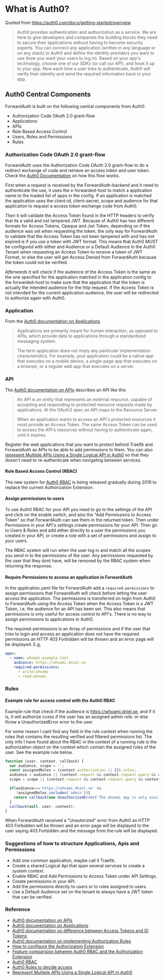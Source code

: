 # What is Auth0? 
Quoted from https://auth0.com/docs/getting-started/overview
> Auth0 provides authentication and authorization as a service.
> We are here to give developers and companies the building blocks they need to secure their applications without having 
> to become security experts. You can connect any application (written in any language or on any stack) to Auth0 and define
> the identity providers you want to use (how you want your users to log in). Based on your app's technology, choose one of 
> our SDKs (or call our API), and hook it up to your app. Now each time a user tries to authenticate, Auth0 will verify 
> their identity and send the required information back to your app. 

## Auth0 Central Components
ForwardAuth is built on the following central components from Auth0:
* Authorization Code OAuth 2.0 grant-flow 
* Applications
* APIs
* Role Based Access Control
* Users, Roles and Permissions
* Rules

### Authorization Code OAuth 2.0 grant-flow
ForwardAuth uses the Authorization Code OAuth 2.0 grant-flow to do a redirect exchange of code and retrieve an
access token and user token. Check the [Auth0 Documentation](https://auth0.com/docs/api-auth/grant/authorization-code)
on how this flow works.

*First* when a request is received by the ForwardAuth-backend and it need to authenticate the use, it uses the x-forwarded-host 
to match a application name to the loaded list of apps in the config. If an application is matched the application uses the
client-id, client-secret, scope and audience for that application to request a access token exchange code from Auth0.

*Then* it will validate the Access Token found in the HTTP headers to verify that its a valid and not tampered JWT. 
Because of Auth0 has two different formats for Access Tokens, Opaque and Jwt Token, depending on if the audience 
was set when requesting the token, the only way for ForwardAuth to validate that the Access Token has not been
tampered with and has not expired is if you use a token with JWT format. This means that Auth0 *MUST* be configured
with either and Audience or a Default Audience in the Auth0 Tenant when requesting an Access Token to receive a token
of JWT Format, or else the user will get Access Denied from ForwardAuth because the token could not be verified. 

*Afterwards* it will check if the audience of the Access Token is the same as the one specified for the application matched
in the application config to the forwarded-host to make sure that the application that the token is actually the intended
audience for the http request. If the Access Token is not intended for the current application audience, the user will
be redirected to authorize again with Auth0.

### Application
From the [Auth0 documentation on Applications](https://auth0.com/docs/applications)
> Applications are primarily meant for human interaction, as opposed to APIs, which provide data to applications through 
> a standardized messaging system.
>
> The term application does not imply any particular implementation characteristics. For example, your application could 
> be a native app that executes on a mobile device, a single-page app that executes on a browser, or a regular web app
> that executes on a server.

### API
The [Auth0 documentation on APIs](https://auth0.com/docs/apis) describes an API like this
>An API is an entity that represents an external resource, capable of accepting and responding to protected resource requests 
>made by applications. At the OAuth2 spec an API maps to the Resource Server.
>
>When an application wants to access an API's protected resources it must provide an Access Token. 
>The same Access Token can be used to access the API's resources without having to authenticate again, until it expires.

Register the web applications that you want to protect behind Traefik and ForwardAuth as APIs to be able to add
permissions to them. You can also [represent Multiple APIs Using a Single Logical API in Auth0](https://auth0.com/docs/api-auth/tutorials/represent-multiple-apis)
so that they doesn't need to re-authenticate when navigating between services.

#### Role Based Access Control (RBAC)
The new system for [Auth0 RBAC](https://auth0.com/docs/authorization) is being released gradually during 2019 to replace 
the current Authorization Extension. 

#### Assign permissions to users
To use Auth0 RBAC for your API you need to go to the settings of the API and click on the enable switch, and also 
the "Add Permissions to Access Token" so that ForwardAuth can see them in the returned token.
Then under Permissions in your API's settings create permissions for your API. Then go to Users & Roles
and add either directly to a user the permissions you created in your API, or create a role with a set of permissions and
assign to your users.

The RBAC system will run when the user log in and match all the scopes you send in to the permissions of the user.
Any permissions requested by the user that they dont have, will be removed by the RBAC system when returning the response.

#### Require Permissions to access an application in ForwardAuth
In the application.yaml file for ForwardAuth add a `required-permissions` to assign permissions that ForwardAuth
will check before letting the user access the application. The permissions is transferred on login from Auth0
to ForwardAuth using the Access Token when the Access Token is a JWT Token,  i.e, the audience for an API has been
set. This also means that permissions is only useful for access control to API's. There is no way to assign permissions
to applications in Auth0.

The required-permissions is an Array of permissions and if the user that tries to login and access an application
does not have the required permissions an HTTP 403 Forbidden will be thrown and an error page will be displayed.
E.g, 
```yaml
apps:
  - name: whoami.example.test
    audience: https://whoami.dniel.se
    required-permissions:
      - write:whoami
      - read:whoami
```

### Rules
#### Example rule for access control with the Auth0 RBAC
Example rule that check if the audience is https://whoami.dniel.se, and if it is, it will authorize 
ccess if the user has an assigned admin role. or else throw a UnauthorizedError error to the user. 

For some reason I cant find any field in the rule context when running the rules that contains the resulting 
verified and filtered permissions list. The only info I have found about the RBAC in the context of a running rule is the
authorization object on the context which contain the assigned roles of the user. See the example rule below.

```javascript
function (user, context, callback) {
  var audience, scope = '';
  const assignedRoles = (context.authorization || {}).roles;
  audience = audience || (context.request && context.request.query && context.request.query.audience);  
  scope = scope || (context.request && context.request.query && context.request.query.scope);

  if(audience==='https://whoami.dniel.se' && 
     !assignedRoles.includes('admin')){
    return callback(new UnauthorizedError('The whoami app is only available to people in the admin group.'));
  }
  callback(null, user, context);
}
```

When ForwardAuth received a "Unautorized" error from Auth0 an HTTP 403 Forbidden will be thrown and an 
error page will be displayed to the user saying 403 Forbidden and the message from the rule will be displayed.

### Suggestions of how to structure Applications, Apis and Permissions
- Add one common application, maybe call it Traefik.
- Create a shared Logical Api that span several services to create a system context.
- Enable RBAC and Add Permissions to Access Token under API Settings. 
- Create permissions in your API.
- Add the permissions directly to users or to roles assigned to users.
- Use a Default Audience set on the tenant to always have a JWT token that can be verified. 

### Reference
- [Auth0 documentation on APIs](https://auth0.com/docs/apis)
- [Auth0 documentation on Applications](https://auth0.com/docs/applications)
- [Auth0 documentation on difference between Access Tokens and ID Tokens](https://auth0.com/docs/api-auth/tutorials/adoption/api-tokens#access-vs-id-tokens)
- [Auth0 documentation on implementing Authorization Rules](https://auth0.com/docs/authorization/concepts/authz-rules)
- [How to configure the Authorization Extension](https://auth0.com/docs/architecture-scenarios/spa-api/part-2#configure-the-authorization-extension)
- [Feature comparision between Auth0 RBAC and the Authorization Extension](https://auth0.com/docs/authorization/concepts/core-vs-extension)
- [Auth0 RBAC](https://auth0.com/docs/authorization)
- [Auth0 Rules to decide access](https://auth0.com/docs/authorization/concepts/authz-rules)
- [Represent Multiple APIs Using a Single Logical API in Auth0](https://auth0.com/docs/api-auth/tutorials/represent-multiple-apis)
